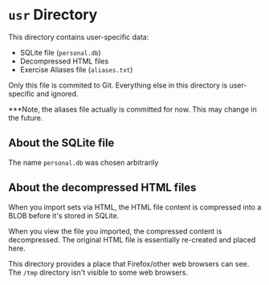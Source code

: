 # `usr` Directory
This directory contains user-specific data:
- SQLite file (`personal.db`)
- Decompressed HTML files
- Exercise Aliases file (`aliases.txt`)

Only this file is commited to Git. 
Everything else in this directory is user-specific and ignored.

***Note, the aliases file actually is committed for now.
This may change in the future.

## About the SQLite file
The name `personal.db` was chosen arbitrarily

## About the decompressed HTML files
When you import sets via HTML, the HTML file content is compressed 
into a BLOB before it's stored in SQLite. 

When you view the file you imported, the compressed content is decompressed.
The original HTML file is essentially re-created and placed here.

This directory provides a place that Firefox/other web browsers can see.
The `/tmp` directory isn't visible to some web browsers.

